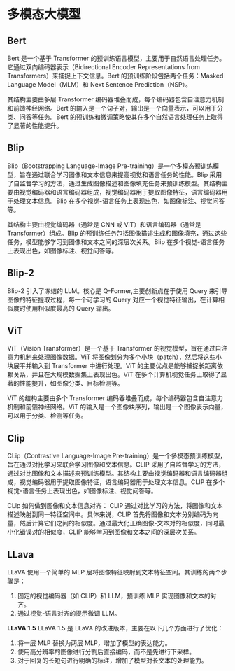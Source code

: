 # 多模态大模型

## Bert

Bert 是一个基于 Transformer 的预训练语言模型，主要用于自然语言处理任务。它通过双向编码器表示（Bidirectional Encoder Representations from Transformers）来捕捉上下文信息。Bert 的预训练阶段包括两个任务：Masked Language Model（MLM）和 Next Sentence Prediction（NSP）。

其结构主要由多层 Transformer 编码器堆叠而成，每个编码器包含自注意力机制和前馈神经网络。Bert 的输入是一个句子对，输出是一个向量表示，可以用于分类、问答等任务。Bert 的预训练和微调策略使其在多个自然语言处理任务上取得了显著的性能提升。

## Blip

Blip（Bootstrapping Language-Image Pre-training）是一个多模态预训练模型，旨在通过联合学习图像和文本信息来提高视觉和语言任务的性能。Blip 采用了自监督学习的方法，通过生成图像描述和图像填充任务来预训练模型。其结构主要由视觉编码器和语言编码器组成，视觉编码器用于提取图像特征，语言编码器用于处理文本信息。Blip 在多个视觉-语言任务上表现出色，如图像标注、视觉问答等。

其结构主要由视觉编码器（通常是 CNN 或 ViT）和语言编码器（通常是 Transformer）组成。Blip 的预训练任务包括图像描述生成和图像填充，通过这些任务，模型能够学习到图像和文本之间的深层次关系。Blip 在多个视觉-语言任务上表现出色，如图像标注、视觉问答等。

## Blip-2

Blip-2 引入了冻结的 LLM。核心是 Q-Former,主要创新点在于使用 Query 来引导图像的特征提取过程，每一个可学习的 Query 对应一个视觉特征输出，在计算相似度时使用相似度最高的 Query 输出。

## ViT

ViT（Vision Transformer）是一个基于 Transformer 的视觉模型，旨在通过自注意力机制来处理图像数据。ViT 将图像划分为多个小块（patch），然后将这些小块展平并输入到 Transformer 中进行处理。ViT 的主要优点是能够捕捉长距离依赖关系，并且在大规模数据集上表现出色。ViT 在多个计算机视觉任务上取得了显著的性能提升，如图像分类、目标检测等。

ViT 的结构主要由多个 Transformer 编码器堆叠而成，每个编码器包含自注意力机制和前馈神经网络。ViT 的输入是一个图像块序列，输出是一个图像表示向量，可以用于分类、检测等任务。

## Clip

CLip（Contrastive Language-Image Pre-training）是一个多模态预训练模型，旨在通过对比学习来联合学习图像和文本信息。CLIP 采用了自监督学习的方法，通过对比图像和文本描述来预训练模型。其结构主要由视觉编码器和语言编码器组成，视觉编码器用于提取图像特征，语言编码器用于处理文本信息。CLIP 在多个视觉-语言任务上表现出色，如图像标注、视觉问答等。

CLip 如何做到图像和文本信息对齐：
CLIP 通过对比学习的方法，将图像和文本描述映射到同一特征空间中。具体来说，CLIP 首先将图像和文本分别编码为向量，然后计算它们之间的相似度。通过最大化正确图像-文本对的相似度，同时最小化错误对的相似度，CLIP 能够学习到图像和文本之间的深层次关系。

## LLava

LLaVA 使用一个简单的 MLP 层将图像特征映射到文本特征空间。其训练的两个步骤是：

1. 固定的视觉编码器（如 CLIP）和 LLM，预训练 MLP 实现图像和文本的对齐。
2. 通过视觉-语言对齐的提示微调 LLM。

**LLaVA 1.5**
LLaVA 1.5 是 LLaVA 的改进版本，主要在以下几个方面进行了优化：

1. 将一层 MLP 替换为两层 MLP，增加了模型的表达能力。
2. 使用高分辨率的图像进行分割后直接编码，而不是先进行下采样。
3. 对于回复的长短句进行明确的标注，增加了模型对长文本的处理能力。

